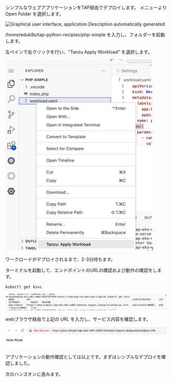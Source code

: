 シンプルなウェブアプリケーションをTAP経由でデプロイします。
メニューよりOpen Folder を選択します。

![Graphical user interface, application Description automatically
generated](../media/image40.png)

/home/eduk8s/tap-python-recipies/php-simple
を入力し、フォルダーを起動します。

左ペインで右クリックを行い、"Tanzu Apply Workload" を選択します。

![img.png](img.png)!

ワークロードがデプロイされるまで、2-3分待ちます。

ターミナルを起動して、エンドポイントのURLの確認および動作の確認をします。

```
kubectl get ksvc
```
![img_1.png](img_1.png)

webブラウザ経由で上記の URL を入力し、サービス内容を確認します。

![img_2.png](img_2.png)

アプリケーションの動作確認としては以上です。まずはシンプルなデプロイを確認しました。

次のハンズオンに進みます。
